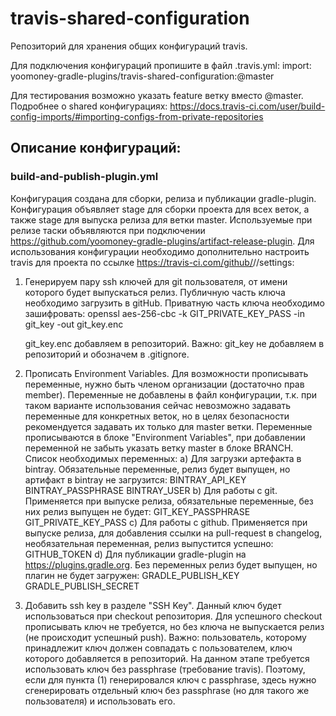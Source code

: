 # travis-shared-configuration

Репозиторий для хранения общих конфигураций travis.

Для подключения конфигураций пропишите в файл .travis.yml:
import: yoomoney-gradle-plugins/travis-shared-configuration:<name>@master

Для тестирования возможно указать feature ветку вместо @master.
Подробнее о shared конфигурациях: https://docs.travis-ci.com/user/build-config-imports/#importing-configs-from-private-repositories

## Описание конфигураций:
### build-and-publish-plugin.yml
Конфигурация создана для сборки, релиза и публикации gradle-plugin. 
Конфигурация объявляет stage для сборки проекта для всех веток, а также stage для выпуска релиза для ветки master.
Используемые при релизе таски объявляются при подключении https://github.com/yoomoney-gradle-plugins/artifact-release-plugin.
Для использования конфигурации необходимо дополнительно настроить travis для проекта по ссылке 
https://travis-ci.com/github/<account>/<repo>/settings:

1) Генерируем пару ssh ключей для git пользователя, от имени которого будет выпускаться релиз. Публичную часть ключа необходимо 
   загрузить в gitHub. 
   Приватную часть ключа необходимо зашифровать:
   openssl aes-256-cbc -k GIT_PRIVATE_KEY_PASS -in git_key -out git_key.enc
   
   git_key.enc добавляем в репозиторий. Важно: git_key не добавляем в репозиторий и обозначем в .gitignore.

2) Прописать Environment Variables. Для возможности прописывать переменные, нужно быть членом организации (достаточно прав member).
   Переменные не добавлены в файл конфигурации, т.к. при таком варианте использования сейчас 
   невозможно задавать переменные для конкретных веток, но в целях безопасности рекомендуется задавать их только для master ветки.
   Переменные прописываются в блоке "Environment Variables", при добавлении переменной не забыть указать ветку master в блоке BRANCH.
   Список необходимых переменных:
   а) Для загрузки артефакта в bintray.
      Обязательные переменные, релиз будет выпущен, но артифакт в bintray не загрузится:
      BINTRAY_API_KEY
      BINTRAY_PASSPHRASE
      BINTRAY_USER
   b) Для работы с git.
      Применяется при выпуске релиза, обязательные переменные, без них релиз выпущен не будет:
      GIT_KEY_PASSPHRASE
      GIT_PRIVATE_KEY_PASS
   c) Для работы с github.
      Применяется при выпуске релиза, для добавления ссылки на pull-request в changelog, необязательная переменная, 
      релиз выпустится успешно:
      GITHUB_TOKEN
   d) Для публикации gradle-plugin на https://plugins.gradle.org. 
      Без переменных релиз будет выпущен, но плагин не будет загружен:
      GRADLE_PUBLISH_KEY
      GRADLE_PUBLISH_SECRET
   
3) Добавить ssh key в разделе "SSH Key". Данный ключ будет использоваться при checkout репозитория. 
   Для успешного checkout прописывать ключ не требуется, но без ключа не выпускается релиз (не происходит успешный push). 
   Важно: пользователь, которому принадлежит ключ должен совпадать с пользователем, ключ которого добавляется в репозиторий.
   На данном этапе требуется использовать ключ без passphrase (требование travis). Поэтому, если для пункта (1) генерировался ключ 
   с passphrase, здесь нужно сгенерировать отдельный ключ без passphrase (но для такого же пользователя) и использовать его. 
